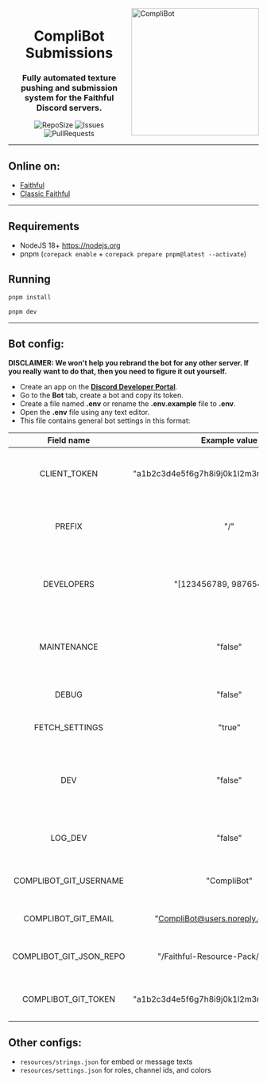 <img src="https://raw.githubusercontent.com/Faithful-Resource-Pack/Branding/main/logos/transparent/256/complibot_submissions_logo.png" alt="CompliBot" align="right" height="256px">
<div align="center">
  <h1>CompliBot Submissions</h1>
  <h3>Fully automated texture pushing and submission system for the Faithful Discord servers.</h3>

![RepoSize](https://img.shields.io/github/repo-size/Faithful-Resource-Pack/Discord-Bot)
![Issues](https://img.shields.io/github/issues/Faithful-Resource-Pack/Discord-Bot)
![PullRequests](https://img.shields.io/github/issues-pr/Faithful-Resource-Pack/Discord-Bot)
</div>

---

## Online on:
- [Faithful](https://discord.gg/sN9YRQbBv7)
- [Classic Faithful](https://discord.gg/KSEhCVtg4J)

---

## Requirements
- NodeJS 18+ https://nodejs.org
- pnpm (`corepack enable` + `corepack prepare pnpm@latest --activate`)

## Running

```bash
pnpm install
```
```bash
pnpm dev
```

___
## Bot config:

**DISCLAIMER: We won't help you rebrand the bot for any other server. If you really want to do that, then you need to figure it out yourself.**

- Create an app on the **[Discord Developer Portal](https://discord.com/developers/)**.
- Go to the **Bot** tab, create a bot and copy its token.
- Create a file named **.env** or rename the **.env.example** file to **.env**.
- Open the **.env** file using any text editor.
- This file contains general bot settings in this format:

|       Field name        |               Example value                |                                Description                                |
|:-----------------------:|:------------------------------------------:|:-------------------------------------------------------------------------:|
|      CLIENT_TOKEN       | "a1b2c3d4e5f6g7h8i9j0k1l2m3n4o5p6q7r8s9t0" |  The token you copied from the Developer Portal, used to login the bot.   |
|         PREFIX          |                    "/"                     |              This is the character used to execute commands.              |
|      DEVELOPERS         |           "[123456789, 987654321]"         |          An array of user ids used for developer-only commands.           |
|       MAINTENANCE       |                  "false"                   |    Makes all commands maintainer-only, sets status to do not disturb.     |
|          DEBUG          |                  "false"                   |                       Shows advanced console logs.                        |
|     FETCH_SETTINGS      |                  "true"                    |                Switches to a local copy of `settings.json`.               |
|           DEV           |                  "false"                   | Disables certain features that are only necessary for the production bot. |
|         LOG_DEV         |                  "false"                   |                Logs bot errors into the dev-logs channel.                 |
| COMPLIBOT_GIT_USERNAME  |                "CompliBot"                 |                  Git username for the CompliBot account.                  |
|   COMPLIBOT_GIT_EMAIL   |    "CompliBot@users.noreply.github.com"    |                   Git email for the CompliBot account.                    |
| COMPLIBOT_GIT_JSON_REPO |    "/Faithful-Resource-Pack/Database/"     |                Github repository to push/pull json files.                 |
|   COMPLIBOT_GIT_TOKEN   | "a1b2c3d4e5f6g7h8i9j0k1l2m3n4o5p6q7r8s9t0" |                Git token for the CompliBot GitHub account.                |

## Other configs:

- `resources/strings.json` for embed or message texts
- `resources/settings.json` for roles, channel ids, and colors
